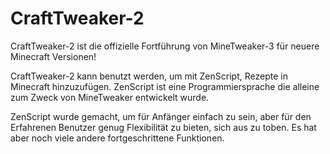 # CraftTweaker-2

CraftTweaker-2 ist die offizielle Fortführung von MineTweaker-3 für neuere Minecraft Versionen!

CraftTweaker-2 kann benutzt werden, um mit ZenScript, Rezepte in Minecraft hinzuzufügen. ZenScript ist eine Programmiersprache die alleine zum Zweck von MineTweaker entwickelt wurde.

ZenScript wurde gemacht, um für Anfänger einfach zu sein, aber für den Erfahrenen Benutzer genug Flexibilität zu bieten, sich aus zu toben. Es hat aber noch viele andere fortgeschrittene Funktionen.
